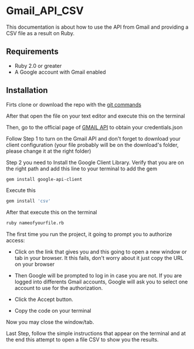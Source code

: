 # Gmail_API_CSV

This documentation is about how to use the API from Gmail and providing a CSV file as a result on Ruby.  

## Requirements

- Ruby 2.0 or greater
- A Google account with Gmail enabled

## Installation

Firts clone or download the repo with the [git commands](https://confluence.atlassian.com/bitbucket/clone-a-repository-223217891.html)

After that open the file on your text editor and execute this on the terminal

Then, go to the official page of [GMAIL API](https://developers.google.com/gmail/api/quickstart/ruby) to obtain your credentials.json

Follow Step 1 to turn on the Gmail API and don't forget to download your client configuration (your file probably will be on the download's folder, please change it at the right folder)

Step 2 you need to Install the Google Client Library. Verify that you are on the right path and add this line to your terminal to add the gem
```bash
gem install google-api-client
```
Execute this
```bash
gem install 'csv'
```
After that execute this on the terminal
```bash
ruby nameofyourfile.rb
```

The first time you run the project, it going to prompt you to authorize access:

- Click on the link that gives you and this going to open a new window or tab in your browser. It this fails, don't worry about it just copy the URL on your browser

- Then Google will be prompted to log in in case you are not. If you are logged into differents Gmail accounts, Google will ask you to select one account to use for the authorization.

- Click the Accept button.

- Copy the code on your terminal 

Now you may close the window/tab.

Last Step, follow the simple instructions that appear on the terminal and at the end this attempt to open a file CSV to show you the results. 

